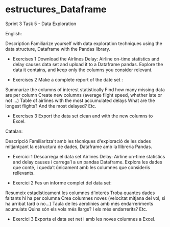# estructures_Dataframe
Sprint 3 Task 5 - Data Exploration

English:

Description
Familiarize yourself with data exploration techniques using the data structure, Dataframe with the Pandas library.

- Exercises 1
Download the Airlines Delay: Airline on-time statistics and delay causes data set and upload it to a Dataframe pandas. Explore the data it contains, and keep only the columns you consider relevant.

- Exercises 2
Make a complete report of the date set :

Summarize the columns of interest statistically
Find how many missing data are per column
Create new columns (average flight speed, whether late or not ...)
Table of airlines with the most accumulated delays
What are the longest flights? And the most delayed?
Etc.

- Exercises 3
Export the data set clean and with the new columns to Excel.


Catalan:

Descripció
Familiaritza't amb les tècniques d'exploració de les dades mitjantçant la estructura de dades, Dataframe amb la llibreria Pandas.

- Exercici 1
Descarrega el data set Airlines Delay: Airline on-time statistics and delay causes i carrega’l a un pandas Dataframe. Explora les dades que conté, i queda’t únicament amb les columnes que consideris rellevants.

- Exercici 2
Fes un informe complet del data set:

Resumeix estadísticament les columnes d’interès
Troba quantes dades faltants hi ha per columna
Crea columnes noves (velocitat mitjana del vol, si ha arribat tard o no...)
Taula de les aerolínies amb més endarreriments acumulats
Quins són els vols més llargs? I els més endarrerits?
Etc.
- Exercici 3
Exporta el data set net i amb les noves columnes a Excel.
